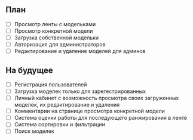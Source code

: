 ## План

+ [ ] Просмотр ленты с модельками
+ [ ] Просмотр конкретной модели
+ [ ] Загрузка собственной модельки
+ [ ] Авторизация для администраторов
+ [ ] Редактирование и удаление моделей для админов

## На будущее

- [ ] Регистрация пользователей
- [ ] Загрузка моделек только для зарегестрированных
- [ ] Личный кабинет с возможность просмотра своих загруженных моделек, их редактирование и удаления
- [ ] Комментарии на странице просмотра конкретной модели
- [ ] Система оценки работы для последующего ранжирования в ленте
- [ ] Система сортировки и фильтрации
- [ ] Поиск моделек

